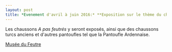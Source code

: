 ```yaml
---
layout: post
title: *Evenement d'avril à juin 2016:* **Exposition sur le thème du chaussons au Musée du feutre de Mouzon**.
---
```



Les chaussons *A pas feutrés* y seront exposés, ainsi que des chaussons turcs anciens et d'autres pantoufles tel que la Pantoufle Ardennaise.

[Musée du Feutre](http://www.mouzon.fr/calendrier/musee-du-feutre/evenements.html)
